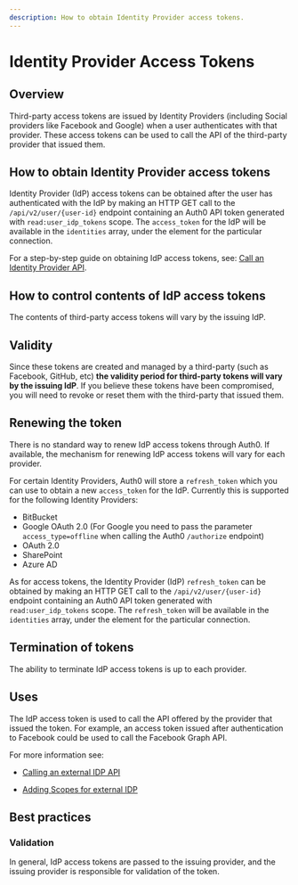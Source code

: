 ```yaml
---
description: How to obtain Identity Provider access tokens.
---
```

# Identity Provider Access Tokens

## Overview

Third-party access tokens are issued by Identity Providers (including Social providers like Facebook and Google) when a user authenticates with that provider. These access tokens can be used to call the API of the third-party provider that issued them.

## How to obtain Identity Provider access tokens

Identity Provider (IdP) access tokens can be obtained after the user has authenticated with the IdP by making an HTTP GET call to the `/api/v2/user/{user-id}` endpoint containing an Auth0 API token generated with  `read:user_idp_tokens` scope.  The `access_token` for the IdP will be available in the `identities` array, under the element for the particular connection.

For a step-by-step guide on obtaining IdP access tokens, see: [Call an Identity Provider API](/what-to-do-once-the-user-is-logged-in/calling-an-external-idp-api).

## How to control contents of IdP access tokens

The contents of third-party access tokens will vary by the issuing IdP.

## Validity

Since these tokens are created and managed by a third-party (such as Facebook, GitHub, etc) **the validity period for third-party tokens will vary by the issuing IdP**. If you believe these tokens have been compromised, you will need to revoke or reset them with the third-party that issued them. 

## Renewing the token

There is no standard way to renew IdP access tokens through Auth0. If available, the mechanism for renewing IdP access tokens will vary for each provider.

For certain Identity Providers, Auth0 will store a `refresh_token` which you can use to obtain a new `access_token` for the IdP. Currently this is supported for the following Identity Providers:

* BitBucket
* Google OAuth 2.0 (For Google you need to pass the parameter `access_type=offline` when calling the Auth0 `/authorize` endpoint)
* OAuth 2.0
* SharePoint
* Azure AD

As for access tokens, the Identity Provider (IdP) `refresh_token` can be obtained by making an HTTP GET call to the `/api/v2/user/{user-id}` endpoint containing an Auth0 API token generated with  `read:user_idp_tokens` scope. The `refresh_token` will be available in the `identities` array, under the element for the particular connection.

## Termination of tokens

The ability to terminate IdP access tokens is up to each provider.

## Uses

The IdP access token is used to call the API offered by the provider that issued the token. For example, an access token issued after authentication to Facebook could be used to call the Facebook Graph API.

For more information see:

* [Calling an external IDP API](/what-to-do-once-the-user-is-logged-in/calling-an-external-idp-api)

* [Adding Scopes for external IDP](/what-to-do-once-the-user-is-logged-in/adding-scopes-for-an-external-idp)

## Best practices

### Validation

In general, IdP access tokens are passed to the issuing provider, and the issuing provider is responsible for validation of the token.
